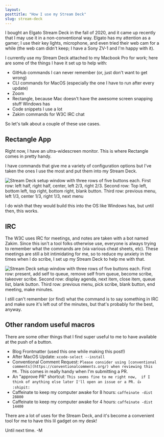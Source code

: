 ```yaml
---
layout:
posttitle: "How I use my Stream Deck"
slug: stream-deck
---
```


I bought an Elgato Stream Deck in the fall of 2020, and it came up recently that I may use it in a non-conventional way. Elgato has my attention as a gamer; I use their key lights, microphone, and even tried their web cam for a while (the web cam didn't keep; I have a Sony ZV-1 and I'm happy with it).

I currently use my Stream Deck attached to my Macbook Pro for work; here are some of the things I have it set up to help with:

* GitHub commands I can never remember (or, just don't want to get wrong)
* CLI commands for MacOS (especially the one I have to run after every update)
* Zoom
* Rectangle, because Mac doesn't have the awesome screen snapping stuff Windows has
* Code snippets I use a lot
* Zakim commands for W3C IRC chat

So let's talk about a couple of these use cases.

## Rectangle App

Right now, I have an ultra-widescreen monitor. This is where Rectangle comes in pretty handy. 

I have commands that give me a variety of configuration options but I've taken the ones I use the most and put them into my Stream Deck.

![Stream Deck setup window with three rows of five buttons each. First row: left half, right half, center, left 2/3, right 2/3. Second row: Top left, bottom left, top right, bottom right, blank button. Third row: previous menu, left 1/3, center 1/3, right 1/3, next menu](https://github.com/user-attachments/assets/856b7172-37b7-429b-8dc6-a0704dafcf04)

I do wish that they would build this into the OS like Windows has, but until then, this works.

## IRC

The W3C uses IRC for meetings, and notes are taken with a bot named Zakim. Since this isn't a tool folks otherwise use, everyone is always trying to remember what the commands are (via various cheat sheets, etc). These meetings are still a bit intimidating for me, so to reduce my anxiety in the times when I do scribe, I set up my Stream Deck to help me with that. 

![Stream Deck setup window with three rows of five buttons each. First row: present, add self to queue, remove self from queue, become scribe, takeover scribe. Second row: display agenda, next item, close item, queue list, blank button. Third row: previous menu, pick scribe, blank button, end meeting, make minutes.](https://github.com/user-attachments/assets/38296ee3-e038-499d-9289-548280a9bf11)

I still can't remember (or find) what the command is to say something in IRC and make sure it's left out of the minutes, but that's probably for the best, anyway.

## Other random useful macros

There are some other things that I find super useful to me to have available at the push of a button.

* Blog Frontmatter (used this one while making this post!)
* After MacOS Update: `xcode-select --install`
* Conventional Comment Request: `Please consider using [conventional comments](https://conventionalcomments.org/) when reviewing this PR.` This comes in really handy when I'm submitting a PR.
* An "approve PR" shortcut: `This seems fine to me right now,  if I think of anything else later I'll open an issue or a PR. 👍 :shipit:`
* Caffeinate to keep my computer awake for 8 hours: `caffeinate -dist 28800`
* Caffeinate to keep my computer awake for 4 hours: `caffeinate -dist 14400`

There are a lot of uses for the Stream Deck, and it's become a convenient tool for me to have this lil gadget on my desk!

Until next time. -M
